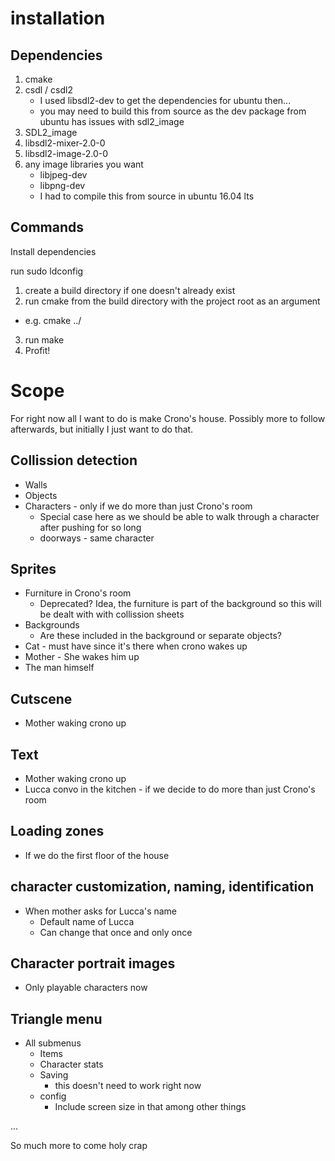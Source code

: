 # installation
## Dependencies
1. cmake
2. csdl / csdl2
	* I used libsdl2-dev to get the dependencies for ubuntu then...
	* you may need to build this from source as the dev package from ubuntu has issues with sdl2_image
3. SDL2_image
4. libsdl2-mixer-2.0-0
5. libsdl2-image-2.0-0
6. any image libraries you want
	* libjpeg-dev
	* libpng-dev
	* I had to compile this from source in ubuntu 16.04 lts
     
## Commands
   Install dependencies
   
   run sudo ldconfig
   
   1. create a build directory if one doesn't already exist
   2. run cmake from the build directory with the project root as an argument
   * e.g. cmake ../
   3. run make
   4. Profit!

# Scope
For right now all I want to do is make Crono's house. Possibly more to follow afterwards, but initially I just want to do that.

## Collission detection
  * Walls
  * Objects
  * Characters - only if we do more than just Crono's room
    * Special case here as we should be able to walk through a character after pushing for so long
    * doorways - same character

## Sprites
  * Furniture in Crono's room
    * Deprecated? Idea, the furniture is part of the background so this will be dealt with with collission sheets
  * Backgrounds
    * Are these included in the background or separate objects?
  * Cat - must have since it's there when crono wakes up
  * Mother - She wakes him up
  * The man himself

## Cutscene
  * Mother waking crono up
## Text
  * Mother waking crono up
  * Lucca convo in the kitchen - if we decide to do more than just Crono's room

## Loading zones
  * If we do the first floor of the house

## character customization, naming, identification
  * When mother asks for Lucca's name
    * Default name of Lucca
    * Can change that once and only once

## Character portrait images
  * Only playable characters now

## Triangle menu
  * All submenus
    * Items
    * Character stats
    * Saving
      * this doesn't need to work right now
    * config
      * Include screen size in that among other things

...

So much more to come holy crap